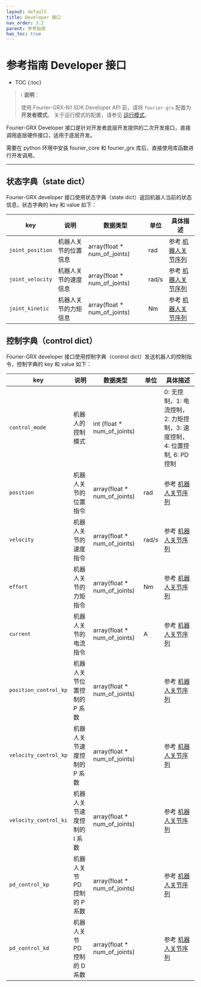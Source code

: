 ```yaml
---
layout: default
title: Developer 接口
nav_order: 3.2
parent: 参考指南
has_toc: true
---
```


# 参考指南 Developer 接口

* TOC
{:toc}

> ℹ️ **说明**：
>
> 使用 Fourier-GRX-N1 SDK Developer API 前，请将 `fourier-grx` 配置为 **开发者模式**。
> 关于运行模式的配置，请参见 [运行模式](/fourier-grx-N1/docs/reference/run_type)。

Fourier-GRX Developer 接口是针对开发者底层开发提供的二次开发接口，直接调用底层硬件接口，适用于底层开发。

需要在 python 环境中安装 fourier_core 和 fourier_grx 库后，直接使用库函数进行开发调用。

---

## 状态字典（state dict）

Fourier-GRX developer 接口使用状态字典（state dict）返回机器人当前的状态信息，状态字典的 key 和 value 如下：

| key              | 说明         | 数据类型                         | 单位    | 具体描述                                                        |
|------------------|------------|------------------------------|-------|-------------------------------------------------------------|
| `joint_position` | 机器人关节的位置信息 | array(float * num_of_joints) | rad   | 参考 [机器人关节序列](/fourier-grx-M4/docs/reference/joint_sequence) |
| `joint_velocity` | 机器人关节的速度信息 | array(float * num_of_joints) | rad/s | 参考 [机器人关节序列](/fourier-grx-M4/docs/reference/joint_sequence) |
| `joint_kinetic`  | 机器人关节的力矩信息 | array(float * num_of_joints) | Nm    | 参考 [机器人关节序列](/fourier-grx-M4/docs/reference/joint_sequence) |

## 控制字典（control dict）

Fourier-GRX developer 接口使用控制字典（control dict）发送机器人的控制指令，控制字典的 key 和 value 如下：

| key                   | 说明                | 数据类型                         | 单位    | 具体描述                                                        |
|-----------------------|-------------------|------------------------------|-------|-------------------------------------------------------------|
| `control_mode`        | 机器人的控制模式          | int (float * num_of_joints)  |       | 0: 无控制，1: 电流控制，2: 力矩控制，3: 速度控制，4: 位置控制, 6: PD 控制            |
| `position`            | 机器人关节的位置指令        | array(float * num_of_joints) | rad   | 参考 [机器人关节序列](/fourier-grx-M4/docs/reference/joint_sequence) |
| `velocity`            | 机器人关节的速度指令        | array(float * num_of_joints) | rad/s | 参考 [机器人关节序列](/fourier-grx-M4/docs/reference/joint_sequence) |
| `effort`              | 机器人关节的力矩指令        | array(float * num_of_joints) | Nm    | 参考 [机器人关节序列](/fourier-grx-M4/docs/reference/joint_sequence) |
| `current`             | 机器人关节的电流指令        | array(float * num_of_joints) | A     | 参考 [机器人关节序列](/fourier-grx-M4/docs/reference/joint_sequence) |
| `position_control_kp` | 机器人关节位置控制的 P 系数   | array(float * num_of_joints) |       | 参考 [机器人关节序列](/fourier-grx-M4/docs/reference/joint_sequence) |
| `velocity_control_kp` | 机器人关节速度控制的 P 系数   | array(float * num_of_joints) |       | 参考 [机器人关节序列](/fourier-grx-M4/docs/reference/joint_sequence) |
| `velocity_control_ki` | 机器人关节速度控制的 I 系数   | array(float * num_of_joints) |       | 参考 [机器人关节序列](/fourier-grx-M4/docs/reference/joint_sequence) |
| `pd_control_kp`       | 机器人关节 PD 控制的 P 系数 | array(float * num_of_joints) |       | 参考 [机器人关节序列](/fourier-grx-M4/docs/reference/joint_sequence) |
| `pd_control_kd`       | 机器人关节 PD 控制的 D 系数 | array(float * num_of_joints) |       | 参考 [机器人关节序列](/fourier-grx-M4/docs/reference/joint_sequence) |
